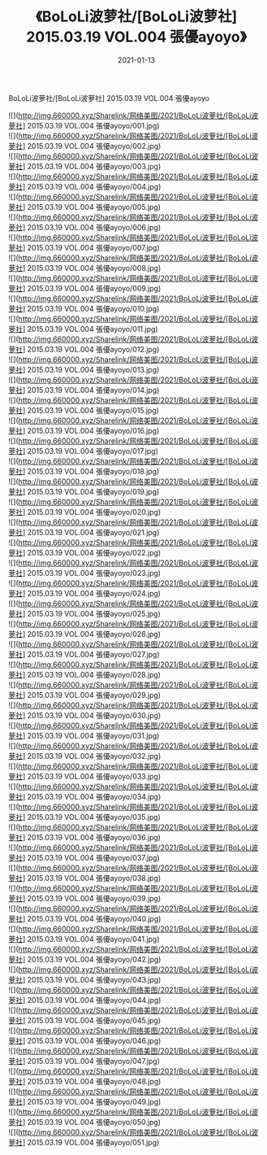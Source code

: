 ﻿---
layout: post
title:  《BoLoLi波萝社/[BoLoLi波萝社] 2015.03.19 VOL.004 張優ayoyo》
date:   2021-01-13
img: http://img.660000.xyz/Sharelink/网络美图/2021/BoLoLi波萝社/[BoLoLi波萝社] 2015.03.19 VOL.004 張優ayoyo/000.jpg
categories: [美女, 清纯, 唯美]
---

BoLoLi波萝社/[BoLoLi波萝社] 2015.03.19 VOL.004 張優ayoyo

 ![](http://img.660000.xyz/Sharelink/网络美图/2021/BoLoLi波萝社/[BoLoLi波萝社] 2015.03.19 VOL.004 張優ayoyo/001.jpg) <br>![](http://img.660000.xyz/Sharelink/网络美图/2021/BoLoLi波萝社/[BoLoLi波萝社] 2015.03.19 VOL.004 張優ayoyo/002.jpg) <br>![](http://img.660000.xyz/Sharelink/网络美图/2021/BoLoLi波萝社/[BoLoLi波萝社] 2015.03.19 VOL.004 張優ayoyo/003.jpg) <br>![](http://img.660000.xyz/Sharelink/网络美图/2021/BoLoLi波萝社/[BoLoLi波萝社] 2015.03.19 VOL.004 張優ayoyo/004.jpg) <br>![](http://img.660000.xyz/Sharelink/网络美图/2021/BoLoLi波萝社/[BoLoLi波萝社] 2015.03.19 VOL.004 張優ayoyo/005.jpg) <br>![](http://img.660000.xyz/Sharelink/网络美图/2021/BoLoLi波萝社/[BoLoLi波萝社] 2015.03.19 VOL.004 張優ayoyo/006.jpg) <br>![](http://img.660000.xyz/Sharelink/网络美图/2021/BoLoLi波萝社/[BoLoLi波萝社] 2015.03.19 VOL.004 張優ayoyo/007.jpg) <br>![](http://img.660000.xyz/Sharelink/网络美图/2021/BoLoLi波萝社/[BoLoLi波萝社] 2015.03.19 VOL.004 張優ayoyo/008.jpg) <br>![](http://img.660000.xyz/Sharelink/网络美图/2021/BoLoLi波萝社/[BoLoLi波萝社] 2015.03.19 VOL.004 張優ayoyo/009.jpg) <br>![](http://img.660000.xyz/Sharelink/网络美图/2021/BoLoLi波萝社/[BoLoLi波萝社] 2015.03.19 VOL.004 張優ayoyo/010.jpg) <br>![](http://img.660000.xyz/Sharelink/网络美图/2021/BoLoLi波萝社/[BoLoLi波萝社] 2015.03.19 VOL.004 張優ayoyo/011.jpg) <br>![](http://img.660000.xyz/Sharelink/网络美图/2021/BoLoLi波萝社/[BoLoLi波萝社] 2015.03.19 VOL.004 張優ayoyo/012.jpg) <br>![](http://img.660000.xyz/Sharelink/网络美图/2021/BoLoLi波萝社/[BoLoLi波萝社] 2015.03.19 VOL.004 張優ayoyo/013.jpg) <br>![](http://img.660000.xyz/Sharelink/网络美图/2021/BoLoLi波萝社/[BoLoLi波萝社] 2015.03.19 VOL.004 張優ayoyo/014.jpg) <br>![](http://img.660000.xyz/Sharelink/网络美图/2021/BoLoLi波萝社/[BoLoLi波萝社] 2015.03.19 VOL.004 張優ayoyo/015.jpg) <br>![](http://img.660000.xyz/Sharelink/网络美图/2021/BoLoLi波萝社/[BoLoLi波萝社] 2015.03.19 VOL.004 張優ayoyo/016.jpg) <br>![](http://img.660000.xyz/Sharelink/网络美图/2021/BoLoLi波萝社/[BoLoLi波萝社] 2015.03.19 VOL.004 張優ayoyo/017.jpg) <br>![](http://img.660000.xyz/Sharelink/网络美图/2021/BoLoLi波萝社/[BoLoLi波萝社] 2015.03.19 VOL.004 張優ayoyo/018.jpg) <br>![](http://img.660000.xyz/Sharelink/网络美图/2021/BoLoLi波萝社/[BoLoLi波萝社] 2015.03.19 VOL.004 張優ayoyo/019.jpg) <br>![](http://img.660000.xyz/Sharelink/网络美图/2021/BoLoLi波萝社/[BoLoLi波萝社] 2015.03.19 VOL.004 張優ayoyo/020.jpg) <br>![](http://img.660000.xyz/Sharelink/网络美图/2021/BoLoLi波萝社/[BoLoLi波萝社] 2015.03.19 VOL.004 張優ayoyo/021.jpg) <br>![](http://img.660000.xyz/Sharelink/网络美图/2021/BoLoLi波萝社/[BoLoLi波萝社] 2015.03.19 VOL.004 張優ayoyo/022.jpg) <br>![](http://img.660000.xyz/Sharelink/网络美图/2021/BoLoLi波萝社/[BoLoLi波萝社] 2015.03.19 VOL.004 張優ayoyo/023.jpg) <br>![](http://img.660000.xyz/Sharelink/网络美图/2021/BoLoLi波萝社/[BoLoLi波萝社] 2015.03.19 VOL.004 張優ayoyo/024.jpg) <br>![](http://img.660000.xyz/Sharelink/网络美图/2021/BoLoLi波萝社/[BoLoLi波萝社] 2015.03.19 VOL.004 張優ayoyo/025.jpg) <br>![](http://img.660000.xyz/Sharelink/网络美图/2021/BoLoLi波萝社/[BoLoLi波萝社] 2015.03.19 VOL.004 張優ayoyo/026.jpg) <br>![](http://img.660000.xyz/Sharelink/网络美图/2021/BoLoLi波萝社/[BoLoLi波萝社] 2015.03.19 VOL.004 張優ayoyo/027.jpg) <br>![](http://img.660000.xyz/Sharelink/网络美图/2021/BoLoLi波萝社/[BoLoLi波萝社] 2015.03.19 VOL.004 張優ayoyo/028.jpg) <br>![](http://img.660000.xyz/Sharelink/网络美图/2021/BoLoLi波萝社/[BoLoLi波萝社] 2015.03.19 VOL.004 張優ayoyo/029.jpg) <br>![](http://img.660000.xyz/Sharelink/网络美图/2021/BoLoLi波萝社/[BoLoLi波萝社] 2015.03.19 VOL.004 張優ayoyo/030.jpg) <br>![](http://img.660000.xyz/Sharelink/网络美图/2021/BoLoLi波萝社/[BoLoLi波萝社] 2015.03.19 VOL.004 張優ayoyo/031.jpg) <br>![](http://img.660000.xyz/Sharelink/网络美图/2021/BoLoLi波萝社/[BoLoLi波萝社] 2015.03.19 VOL.004 張優ayoyo/032.jpg) <br>![](http://img.660000.xyz/Sharelink/网络美图/2021/BoLoLi波萝社/[BoLoLi波萝社] 2015.03.19 VOL.004 張優ayoyo/033.jpg) <br>![](http://img.660000.xyz/Sharelink/网络美图/2021/BoLoLi波萝社/[BoLoLi波萝社] 2015.03.19 VOL.004 張優ayoyo/034.jpg) <br>![](http://img.660000.xyz/Sharelink/网络美图/2021/BoLoLi波萝社/[BoLoLi波萝社] 2015.03.19 VOL.004 張優ayoyo/035.jpg) <br>![](http://img.660000.xyz/Sharelink/网络美图/2021/BoLoLi波萝社/[BoLoLi波萝社] 2015.03.19 VOL.004 張優ayoyo/036.jpg) <br>![](http://img.660000.xyz/Sharelink/网络美图/2021/BoLoLi波萝社/[BoLoLi波萝社] 2015.03.19 VOL.004 張優ayoyo/037.jpg) <br>![](http://img.660000.xyz/Sharelink/网络美图/2021/BoLoLi波萝社/[BoLoLi波萝社] 2015.03.19 VOL.004 張優ayoyo/038.jpg) <br>![](http://img.660000.xyz/Sharelink/网络美图/2021/BoLoLi波萝社/[BoLoLi波萝社] 2015.03.19 VOL.004 張優ayoyo/039.jpg) <br>![](http://img.660000.xyz/Sharelink/网络美图/2021/BoLoLi波萝社/[BoLoLi波萝社] 2015.03.19 VOL.004 張優ayoyo/040.jpg) <br>![](http://img.660000.xyz/Sharelink/网络美图/2021/BoLoLi波萝社/[BoLoLi波萝社] 2015.03.19 VOL.004 張優ayoyo/041.jpg) <br>![](http://img.660000.xyz/Sharelink/网络美图/2021/BoLoLi波萝社/[BoLoLi波萝社] 2015.03.19 VOL.004 張優ayoyo/042.jpg) <br>![](http://img.660000.xyz/Sharelink/网络美图/2021/BoLoLi波萝社/[BoLoLi波萝社] 2015.03.19 VOL.004 張優ayoyo/043.jpg) <br>![](http://img.660000.xyz/Sharelink/网络美图/2021/BoLoLi波萝社/[BoLoLi波萝社] 2015.03.19 VOL.004 張優ayoyo/044.jpg) <br>![](http://img.660000.xyz/Sharelink/网络美图/2021/BoLoLi波萝社/[BoLoLi波萝社] 2015.03.19 VOL.004 張優ayoyo/045.jpg) <br>![](http://img.660000.xyz/Sharelink/网络美图/2021/BoLoLi波萝社/[BoLoLi波萝社] 2015.03.19 VOL.004 張優ayoyo/046.jpg) <br>![](http://img.660000.xyz/Sharelink/网络美图/2021/BoLoLi波萝社/[BoLoLi波萝社] 2015.03.19 VOL.004 張優ayoyo/047.jpg) <br>![](http://img.660000.xyz/Sharelink/网络美图/2021/BoLoLi波萝社/[BoLoLi波萝社] 2015.03.19 VOL.004 張優ayoyo/048.jpg) <br>![](http://img.660000.xyz/Sharelink/网络美图/2021/BoLoLi波萝社/[BoLoLi波萝社] 2015.03.19 VOL.004 張優ayoyo/049.jpg) <br>![](http://img.660000.xyz/Sharelink/网络美图/2021/BoLoLi波萝社/[BoLoLi波萝社] 2015.03.19 VOL.004 張優ayoyo/050.jpg) <br>![](http://img.660000.xyz/Sharelink/网络美图/2021/BoLoLi波萝社/[BoLoLi波萝社] 2015.03.19 VOL.004 張優ayoyo/051.jpg) <br>